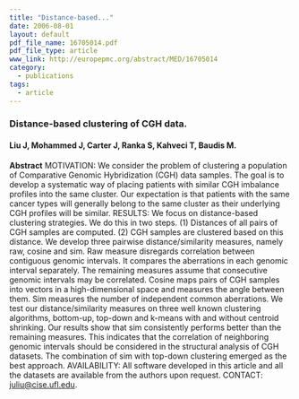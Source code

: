 ```yaml
---
title: "Distance-based..."
date: 2006-08-01
layout: default
pdf_file_name: 16705014.pdf
pdf_file_type: article
www_link: http://europepmc.org/abstract/MED/16705014
category:
  - publications
tags:
  - article
---
```


### Distance-based clustering of CGH data.
#### Liu J, Mohammed J, Carter J, Ranka S, Kahveci T, Baudis M.

**Abstract** MOTIVATION: We consider the problem of clustering a population of Comparative Genomic Hybridization (CGH) data samples. The goal is to develop a systematic way of placing patients with similar CGH imbalance profiles into the same cluster. Our expectation is that patients with the same cancer types will generally belong to the same cluster as their underlying CGH profiles will be similar. RESULTS: We focus on distance-based clustering strategies. We do this in two steps. (1) Distances of all pairs of CGH samples are computed. (2) CGH samples are clustered based on this distance. We develop three pairwise distance/similarity measures, namely raw, cosine and sim. Raw measure disregards correlation between contiguous genomic intervals. It compares the aberrations in each genomic interval separately. The remaining measures assume that consecutive genomic intervals may be correlated. Cosine maps pairs of CGH samples into vectors in a high-dimensional space and measures the angle between them. Sim measures the number of independent common aberrations. We test our distance/similarity measures on three well known clustering algorithms, bottom-up, top-down and k-means with and without centroid shrinking. Our results show that sim consistently performs better than the remaining measures. This indicates that the correlation of neighboring genomic intervals should be considered in the structural analysis of CGH datasets. The combination of sim with top-down clustering emerged as the best approach. AVAILABILITY: All software developed in this article and all the datasets are available from the authors upon request. CONTACT: juliu@cise.ufl.edu.

